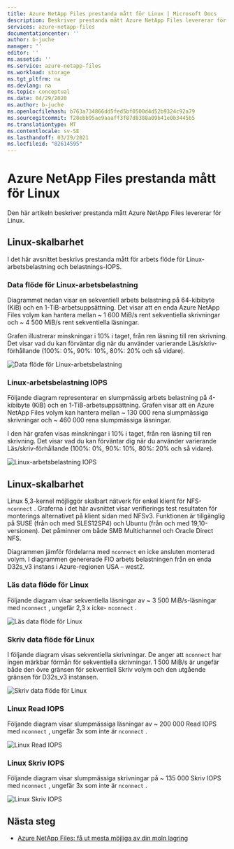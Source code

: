```yaml
---
title: Azure NetApp Files prestanda mått för Linux | Microsoft Docs
description: Beskriver prestanda mått Azure NetApp Files levererar för Linux.
services: azure-netapp-files
documentationcenter: ''
author: b-juche
manager: ''
editor: ''
ms.assetid: ''
ms.service: azure-netapp-files
ms.workload: storage
ms.tgt_pltfrm: na
ms.devlang: na
ms.topic: conceptual
ms.date: 04/29/2020
ms.author: b-juche
ms.openlocfilehash: b763a734866dd5fed5bf0500d4d52b9324c92a79
ms.sourcegitcommit: f28ebb95ae9aaaff3f87d8388a09b41e0b3445b5
ms.translationtype: MT
ms.contentlocale: sv-SE
ms.lasthandoff: 03/29/2021
ms.locfileid: "82614595"
---
```

# <a name="azure-netapp-files-performance-benchmarks-for-linux"></a>Azure NetApp Files prestanda mått för Linux

Den här artikeln beskriver prestanda mått Azure NetApp Files levererar för Linux.

## <a name="linux-scale-out"></a>Linux-skalbarhet

I det här avsnittet beskrivs prestanda mått för arbets flöde för Linux-arbetsbelastning och belastnings-IOPS.

### <a name="linux-workload-throughput"></a>Data flöde för Linux-arbetsbelastning  

Diagrammet nedan visar en sekventiell arbets belastning på 64-kibibyte (KiB) och en 1-TiB-arbetsuppsättning. Det visar att en enda Azure NetApp Files volym kan hantera mellan ~ 1 600 MiB/s rent sekventiella skrivningar och ~ 4 500 MiB/s rent sekventiella läsningar.  

Grafen illustrerar minskningar i 10% i taget, från ren läsning till ren skrivning. Det visar vad du kan förväntar dig när du använder varierande Läs/skriv-förhållande (100%: 0%, 90%: 10%, 80%: 20% och så vidare).

![Data flöde för Linux-arbetsbelastning](../media/azure-netapp-files/performance-benchmarks-linux-workload-throughput.png)  

### <a name="linux-workload-iops"></a>Linux-arbetsbelastning IOPS  

Följande diagram representerar en slumpmässig arbets belastning på 4-kibibyte (KiB) och en 1-TiB-arbetsuppsättning. Grafen visar att en Azure NetApp Files volym kan hantera mellan ~ 130 000 rena slumpmässiga skrivningar och ~ 460 000 rena slumpmässiga läsningar.  

I den här grafen visas minskningar i 10% i taget, från ren läsning till ren skrivning. Det visar vad du kan förväntar dig när du använder varierande Läs/skriv-förhållande (100%: 0%, 90%: 10%, 80%: 20% och så vidare).

![Linux-arbetsbelastning IOPS](../media/azure-netapp-files/performance-benchmarks-linux-workload-iops.png)  

## <a name="linux-scale-up"></a>Linux-skalbarhet  

Linux 5,3-kernel möjliggör skalbart nätverk för enkel klient för NFS- `nconnect` . Graferna i det här avsnittet visar verifierings test resultaten för monterings alternativet på klient sidan med NFSv3. Funktionen är tillgänglig på SUSE (från och med SLES12SP4) och Ubuntu (från och med 19,10-versionen). Det påminner om både SMB Multichannel och Oracle Direct NFS.

Diagrammen jämför fördelarna med `nconnect` en icke ansluten monterad volym. I diagrammen genererade FIO arbets belastningen från en enda D32s_v3 instans i Azure-regionen USA – west2.

### <a name="linux-read-throughput"></a>Läs data flöde för Linux  

Följande diagram visar sekventiella läsningar av ~ 3 500 MiB/s-läsningar med `nconnect` , ungefär 2,3 x icke- `nconnect` .

![Läs data flöde för Linux](../media/azure-netapp-files/performance-benchmarks-linux-read-throughput.png)  

### <a name="linux-write-throughput"></a>Skriv data flöde för Linux  

I följande diagram visas sekventiella skrivningar. De anger att `nconnect` har ingen märkbar förmån för sekventiella skrivningar. 1 500 MiB/s är ungefär både den övre gränsen för sekventiell Skriv volym och den utgående gränsen för D32s_v3 instansen.

![Skriv data flöde för Linux](../media/azure-netapp-files/performance-benchmarks-linux-write-throughput.png)  

### <a name="linux-read-iops"></a>Linux Read IOPS  

Följande diagram visar slumpmässiga läsningar av ~ 200 000 Read IOPS med `nconnect` , ungefär 3x som inte är `nconnect` .

![Linux Read IOPS](../media/azure-netapp-files/performance-benchmarks-linux-read-iops.png)  

### <a name="linux-write-iops"></a>Linux Skriv IOPS  

Följande diagram visar slumpmässiga skrivningar på ~ 135 000 Skriv IOPS med `nconnect` , ungefär 3x som inte är `nconnect` .

![Linux Skriv IOPS](../media/azure-netapp-files/performance-benchmarks-linux-write-iops.png)  

## <a name="next-steps"></a>Nästa steg

- [Azure NetApp Files: få ut mesta möjliga av din moln lagring](https://cloud.netapp.com/hubfs/Resources/ANF%20PERFORMANCE%20TESTING%20IN%20TEMPLATE.pdf?hsCtaTracking=f2f560e9-9d13-4814-852d-cfc9bf736c6a%7C764e9d9c-9e6b-4549-97ec-af930247f22f)
